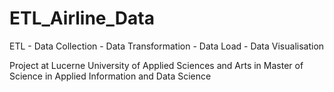 # ETL_Airline_Data
ETL - Data Collection - Data Transformation - Data Load - Data Visualisation


Project at Lucerne University of Applied Sciences and Arts in Master of Science in Applied Information and Data Science


